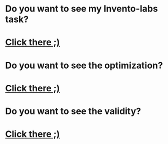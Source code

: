 # Do you want to see my Invento-labs task?
# <a href="http://uladzimir-yeudakimovich.ml/invento-labs/">Click there ;)</a>
# Do you want to see the optimization?
# <a href="https://developers.google.com/speed/pagespeed/insights/?url=http%3A%2F%2Fuladzimir-yeudakimovich.ml%2Finvento-labs%2F&tab=mobile">Click there ;)</a>
# Do you want to see the validity?
# <a href="https://validator.w3.org/nu/?doc=http%3A%2F%2Fuladzimir-yeudakimovich.ml%2Finvento-labs%2F">Click there ;)</a>

